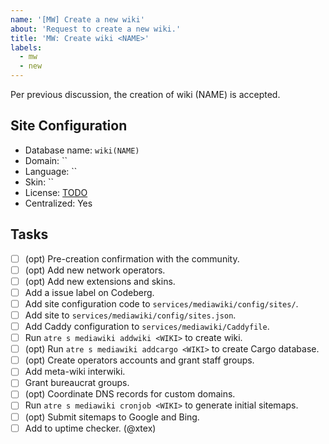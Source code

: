 ```yaml
---
name: '[MW] Create a new wiki'
about: 'Request to create a new wiki.'
title: 'MW: Create wiki <NAME>'
labels:
  - mw
  - new
---
```


Per previous discussion, the creation of wiki (NAME) is accepted.

## Site Configuration

- Database name: `wiki(NAME)`
- Domain: ``
- Language: ``
- Skin: ``
- License: [TODO](TODO)
- Centralized: Yes

## Tasks

- [ ] (opt) Pre-creation confirmation with the community.
- [ ] (opt) Add new network operators.
- [ ] (opt) Add new extensions and skins.
- [ ] Add a issue label on Codeberg.
- [ ] Add site configuration code to `services/mediawiki/config/sites/`.
- [ ] Add site to `services/mediawiki/config/sites.json`.
- [ ] Add Caddy configuration to `services/mediawiki/Caddyfile`.
- [ ] Run `atre s mediawiki addwiki <WIKI>` to create wiki.
- [ ] (opt) Run `atre s mediawiki addcargo <WIKI>` to create Cargo database.
- [ ] (opt) Create operators accounts and grant staff groups.
- [ ] Add meta-wiki interwiki.
- [ ] Grant bureaucrat groups.
- [ ] (opt) Coordinate DNS records for custom domains.
- [ ] Run `atre s mediawiki cronjob <WIKI>` to generate initial sitemaps.
- [ ] (opt) Submit sitemaps to Google and Bing.
- [ ] Add to uptime checker. (@xtex)
